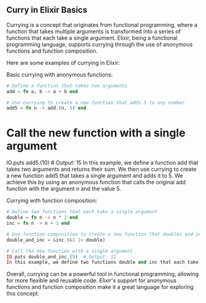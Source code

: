 ## Curry in Elixir Basics

Currying is a concept that originates from functional programming, where a function that takes multiple arguments is transformed into a series of functions that each take a single argument. Elixir, being a functional programming language, supports currying through the use of anonymous functions and function composition.

Here are some examples of currying in Elixir:

Basic currying with anonymous functions:

``` elixir
# Define a function that takes two arguments
add = fn a, b -> a + b end

# Use currying to create a new function that adds 5 to any number
add5 = fn n -> add.(n, 5) end
```

# Call the new function with a single argument
IO.puts add5.(10)  # Output: 15
In this example, we define a function add that takes two arguments and returns their sum. We then use currying to create a new function add5 that takes a single argument and adds it to 5. We achieve this by using an anonymous function that calls the original add function with the argument n and the value 5.

Currying with function composition:

``` elixir
# Define two functions that each take a single argument
double = fn n -> n * 2 end
inc = fn n -> n + 1 end

# Use function composition to create a new function that doubles and increments a number
double_and_inc = &inc.(&1 |> double)

# Call the new function with a single argument
IO.puts double_and_inc.(5)  # Output: 11
In this example, we define two functions double and inc that each take a single argument and perform a mathematical operation on it. We then use function composition to create a new function double_and_inc that takes a single argument and first doubles it, then increments the result. We achieve this by using the & syntax to create an anonymous function and the |> operator to chain the two functions together.
```

Overall, currying can be a powerful tool in functional programming, allowing for more flexible and reusable code. Elixir's support for anonymous functions and function composition make it a great language for exploring this concept.
